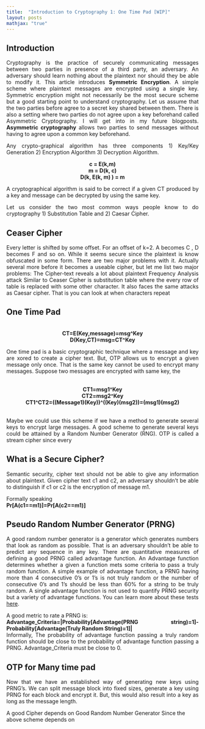 ```yaml
---
title:  "Introduction to Cryptography 1: One Time Pad [WIP]"
layout: posts
mathjax: "true"
---
```


## Introduction 
<p style="text-align:justify">Cryptography is the practice of securely communicating messages between two parties in presence of a third party, an adversary. An adversary should learn nothing about the plaintext nor should they be able to modify it. This article introduces <b>Symmetric Encryption</b>. A simple scheme where plaintext messages are encrypted using a single key. Symmetric encryption might not necessarily be the most secure scheme but a good starting point to understand cryptography. Let us assume that the two parties before agree to a secret key shared between them. There is also a setting where two parties do not agree upon a key beforehand called Asymmetric Cryptography. I will get into in my future blogposts. <b>Asymmetric cryptography</b> allows two parties to send messages without having to agree upon a common key beforehand.</p>
<p style="text-align:justify">Any crypto-graphical algorithm has three components 1) Key/Key Generation 2) Encryption Algorithm 3) Decryption Algorithm.</p>

<center><b>c = E(k,m)</b></center>
<center><b>m = D(k, c)</b></center>
<center><b>D(k, E(k, m) ) = m</b></center>

<p style="text-align:justify">A cryptographical algorithm is said to be correct if a given CT produced by a key and message can be decrypted by using the same key.</p>

<p style="text-align:justify">Let us consider the two most common ways people know to do cryptography 1) Substitution Table and 2) Caesar Cipher.</p>

## Ceaser Cipher 
<p style="text-align:justify">Every letter is shifted by some offset. For an offset of k=2. A becomes C , D becomes F and so on. 
While it seems secure since the plaintext is know obfuscated in some form. There are two major problems with it. Actually several more before it becomes a useable cipher, but let me list two major problems:
The Cipher-text reveals a lot about plaintext
Frequency Analysis attack 
Similar to Ceaser Cipher is substitution table where the every row of table is replaced with some other character. It also faces the same attacks as Caesar cipher. That is you can look at when characters repeat</p>

## One Time Pad

<br/>

<center><b>CT=E(Key,message)=msg^Key</b></center>
<center><b>D(Key,CT)=msg=CT^Key</b></center>

<p style="text-align:justify">One time pad is a basic cryptographic technique where a message and key are xored to create a cipher text. But, OTP allows us to encrypt a given message only once. That is the same key cannot be used to encrypt many messages.  
Suppose two messages are encrypted with same key, the </p>
<br/>

<center><b>CT1=msg1^Key</b></center>
<center><b>CT2=msg2^Key</b></center>
<center><b>CT1^CT2=((Message1)(Key))^((Key)(msg2))=(msg1)(msg2)</b></center>
<br/>

<p style="text-align:justify">Maybe we could use this scheme if we have a method to generate several keys to encrypt large messages. A good scheme to generate several keys could be attained by a Random Number Generator (RNG). 
OTP is called a stream cipher since every </p>

## What is a Secure Cipher?
<p style="text-align:justify">Semantic security, cipher text should not be able to give any information about plaintext. Given cipher text c1 and c2, an adversary shouldn’t be able to distinguish if c1 or c2 is the encryption of message m1. 

<br/>

Formally speaking <br/><b>Pr[A(c1==m1)]=Pr[A(c2==m1)]</b> </p>

## Pseudo Random Number Generator (PRNG)
<p style="text-align:justify">A good random number generator is a generator which generates numbers that look as random as possible. That is an adversary shouldn’t be able to predict any sequence in any key. There are quantitative measures of defining a good PRNG called advantage function. An Advantage function determines whether a given a function mets some criteria to pass a truly random function. A simple example of advantage function, a PRNG having more than 4 consecutive 0’s or 1’s is not truly random or the number of consecutive 0’s and 1’s should be less than 60% for a string to be truly random. A single advantage function is not used to quantify PRNG security but a variety of advantage functions. You can learn more about these tests <a href="https://nvlpubs.nist.gov/nistpubs/Legacy/SP/nistspecialpublication800-22r1a.pdf">here</a>.</p>

<p style="text-align:justify">A good metric to rate a PRNG is:
<br/>
<b>Advantage_Criteria=|Probability[Advantage(PRNG string)=1]-Probability[Advantage(Truly Random String)=1]| </b>
<br/>
Informally,  The probability of advantage function passing a truly random function should be close to the probability of advantage function passing a PRNG. 
Advantage_Criteria must be close to 0.</p>

## OTP for Many time pad
<p style="text-align:justify">Now that we have an established way of generating new keys using PRNG’s. We can split message block into fixed sizes, generate a key using PRNG for each block and encrypt it. But, this would also result into a key as long as the message length. 

A good Cipher depends on Good Random Number Generator 
Since the above scheme depends on 
</p>
